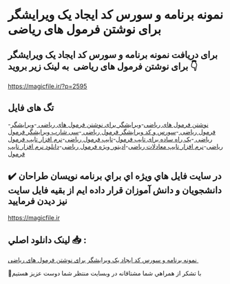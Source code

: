 # نمونه برنامه و سورس کد ایجاد یک ویرایشگر برای نوشتن فرمول های ریاضی 

## برای دریافت نمونه برنامه و سورس کد ایجاد یک ویرایشگر برای نوشتن فرمول های ریاضی  به لینک زیر بروید 👇

https://magicfile.ir/?p=2595

## تگ های فایل

-[نوشتن فرمول های ریاضی](https://magicfile.ir/product/%d8%a8%d8%b1%d9%86%d8%a7%d9%85%d9%87-%d9%88-%d8%b3%d9%88%d8%b1%d8%b3%da%a9%d8%af-%d9%88%db%8c%d8%b1%d8%a7%db%8c%d8%b4%da%af%d8%b1-%d9%86%d9%88%d8%b4%d8%aa%d9%86-%d9%81%d8%b1%d9%85%d9%88%d9%84-%d9%87%d8%a7%db%8c-%d8%b1%db%8c%d8%a7%d8%b6%db%8c/)-[ویرایشگر برای نوشتن فرمول های ریاضی ](https://magicfile.ir/product/%d8%a8%d8%b1%d9%86%d8%a7%d9%85%d9%87-%d9%88-%d8%b3%d9%88%d8%b1%d8%b3%da%a9%d8%af-%d9%88%db%8c%d8%b1%d8%a7%db%8c%d8%b4%da%af%d8%b1-%d9%86%d9%88%d8%b4%d8%aa%d9%86-%d9%81%d8%b1%d9%85%d9%88%d9%84-%d9%87%d8%a7%db%8c-%d8%b1%db%8c%d8%a7%d8%b6%db%8c/)-[ویرایشگر فرمول ریاضی ](https://magicfile.ir/product/%d8%a8%d8%b1%d9%86%d8%a7%d9%85%d9%87-%d9%88-%d8%b3%d9%88%d8%b1%d8%b3%da%a9%d8%af-%d9%88%db%8c%d8%b1%d8%a7%db%8c%d8%b4%da%af%d8%b1-%d9%86%d9%88%d8%b4%d8%aa%d9%86-%d9%81%d8%b1%d9%85%d9%88%d9%84-%d9%87%d8%a7%db%8c-%d8%b1%db%8c%d8%a7%d8%b6%db%8c/)-[سورس و کد ویرایشگر فرمول ریاضی ](https://magicfile.ir/product/%d8%a8%d8%b1%d9%86%d8%a7%d9%85%d9%87-%d9%88-%d8%b3%d9%88%d8%b1%d8%b3%da%a9%d8%af-%d9%88%db%8c%d8%b1%d8%a7%db%8c%d8%b4%da%af%d8%b1-%d9%86%d9%88%d8%b4%d8%aa%d9%86-%d9%81%d8%b1%d9%85%d9%88%d9%84-%d9%87%d8%a7%db%8c-%d8%b1%db%8c%d8%a7%d8%b6%db%8c/)-[سی شارپ ویرایشگر فرمول ریاضی ](https://magicfile.ir/product/%d8%a8%d8%b1%d9%86%d8%a7%d9%85%d9%87-%d9%88-%d8%b3%d9%88%d8%b1%d8%b3%da%a9%d8%af-%d9%88%db%8c%d8%b1%d8%a7%db%8c%d8%b4%da%af%d8%b1-%d9%86%d9%88%d8%b4%d8%aa%d9%86-%d9%81%d8%b1%d9%85%d9%88%d9%84-%d9%87%d8%a7%db%8c-%d8%b1%db%8c%d8%a7%d8%b6%db%8c/)-[یک راه ساده برای تایپ فرمول](https://magicfile.ir/product/%d8%a8%d8%b1%d9%86%d8%a7%d9%85%d9%87-%d9%88-%d8%b3%d9%88%d8%b1%d8%b3%da%a9%d8%af-%d9%88%db%8c%d8%b1%d8%a7%db%8c%d8%b4%da%af%d8%b1-%d9%86%d9%88%d8%b4%d8%aa%d9%86-%d9%81%d8%b1%d9%85%d9%88%d9%84-%d9%87%d8%a7%db%8c-%d8%b1%db%8c%d8%a7%d8%b6%db%8c/)-[تایپ فرمول‌ ریاضی](https://magicfile.ir/product/%d8%a8%d8%b1%d9%86%d8%a7%d9%85%d9%87-%d9%88-%d8%b3%d9%88%d8%b1%d8%b3%da%a9%d8%af-%d9%88%db%8c%d8%b1%d8%a7%db%8c%d8%b4%da%af%d8%b1-%d9%86%d9%88%d8%b4%d8%aa%d9%86-%d9%81%d8%b1%d9%85%d9%88%d9%84-%d9%87%d8%a7%db%8c-%d8%b1%db%8c%d8%a7%d8%b6%db%8c/)-[نرم افزار تایپ فرمول ریاضی](https://magicfile.ir/product/%d8%a8%d8%b1%d9%86%d8%a7%d9%85%d9%87-%d9%88-%d8%b3%d9%88%d8%b1%d8%b3%da%a9%d8%af-%d9%88%db%8c%d8%b1%d8%a7%db%8c%d8%b4%da%af%d8%b1-%d9%86%d9%88%d8%b4%d8%aa%d9%86-%d9%81%d8%b1%d9%85%d9%88%d9%84-%d9%87%d8%a7%db%8c-%d8%b1%db%8c%d8%a7%d8%b6%db%8c/)-[نرم افزار تایپ معادلات ریاضی](https://magicfile.ir/product/%d8%a8%d8%b1%d9%86%d8%a7%d9%85%d9%87-%d9%88-%d8%b3%d9%88%d8%b1%d8%b3%da%a9%d8%af-%d9%88%db%8c%d8%b1%d8%a7%db%8c%d8%b4%da%af%d8%b1-%d9%86%d9%88%d8%b4%d8%aa%d9%86-%d9%81%d8%b1%d9%85%d9%88%d9%84-%d9%87%d8%a7%db%8c-%d8%b1%db%8c%d8%a7%d8%b6%db%8c/)-[ادیتور ویژه فرمول ریاضی](https://magicfile.ir/product/%d8%a8%d8%b1%d9%86%d8%a7%d9%85%d9%87-%d9%88-%d8%b3%d9%88%d8%b1%d8%b3%da%a9%d8%af-%d9%88%db%8c%d8%b1%d8%a7%db%8c%d8%b4%da%af%d8%b1-%d9%86%d9%88%d8%b4%d8%aa%d9%86-%d9%81%d8%b1%d9%85%d9%88%d9%84-%d9%87%d8%a7%db%8c-%d8%b1%db%8c%d8%a7%d8%b6%db%8c/)-[دانلود نرم افزار تایپ فرمول](https://magicfile.ir/product/%d8%a8%d8%b1%d9%86%d8%a7%d9%85%d9%87-%d9%88-%d8%b3%d9%88%d8%b1%d8%b3%da%a9%d8%af-%d9%88%db%8c%d8%b1%d8%a7%db%8c%d8%b4%da%af%d8%b1-%d9%86%d9%88%d8%b4%d8%aa%d9%86-%d9%81%d8%b1%d9%85%d9%88%d9%84-%d9%87%d8%a7%db%8c-%d8%b1%db%8c%d8%a7%d8%b6%db%8c/)

## ✔️ در سايت فايل هاي ويژه اي براي برنامه نويسان طراحان دانشجويان و دانش آموزان قرار داده ايم از بقيه فايل سايت نيز ديدن فرماييد

https://magicfile.ir


## لينک دانلود اصلي 📥 :

[نمونه برنامه و سورس کد ایجاد یک ویرایشگر برای نوشتن فرمول های ریاضی ](https://magicfile.ir/product/%d8%a8%d8%b1%d9%86%d8%a7%d9%85%d9%87-%d9%88-%d8%b3%d9%88%d8%b1%d8%b3%da%a9%d8%af-%d9%88%db%8c%d8%b1%d8%a7%db%8c%d8%b4%da%af%d8%b1-%d9%86%d9%88%d8%b4%d8%aa%d9%86-%d9%81%d8%b1%d9%85%d9%88%d9%84-%d9%87%d8%a7%db%8c-%d8%b1%db%8c%d8%a7%d8%b6%db%8c/) 


🙏با تشکر از همراهي شما مشتاقانه در وبسایت منتظر شما دوست عزیز هستیم

